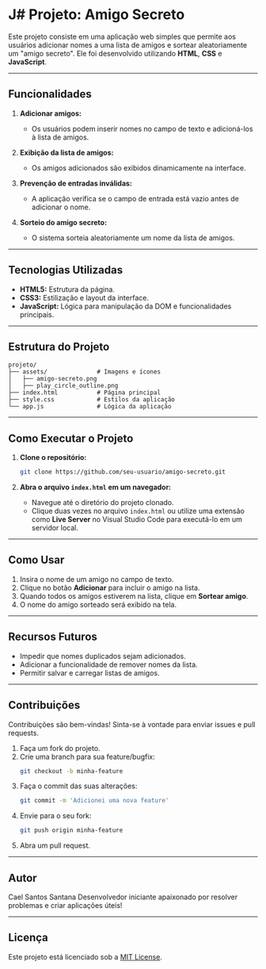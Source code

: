# J# Projeto: Amigo Secreto

Este projeto consiste em uma aplicação web simples que permite aos usuários adicionar nomes a uma lista de amigos e sortear aleatoriamente um "amigo secreto". Ele foi desenvolvido utilizando **HTML**, **CSS** e **JavaScript**.

---

## Funcionalidades

1. **Adicionar amigos:**

   - Os usuários podem inserir nomes no campo de texto e adicioná-los à lista de amigos.

2. **Exibição da lista de amigos:**

   - Os amigos adicionados são exibidos dinamicamente na interface.

3. **Prevenção de entradas inválidas:**

   - A aplicação verifica se o campo de entrada está vazio antes de adicionar o nome.

4. **Sorteio do amigo secreto:**

   - O sistema sorteia aleatoriamente um nome da lista de amigos.

---

## Tecnologias Utilizadas

- **HTML5:** Estrutura da página.
- **CSS3:** Estilização e layout da interface.
- **JavaScript:** Lógica para manipulação da DOM e funcionalidades principais.

---

## Estrutura do Projeto

```
projeto/
├── assets/              # Imagens e ícones
│   ├── amigo-secreto.png
│   ├── play_circle_outline.png
├── index.html           # Página principal
├── style.css            # Estilos da aplicação
└── app.js               # Lógica da aplicação
```

---

## Como Executar o Projeto

1. **Clone o repositório:**

   ```bash
   git clone https://github.com/seu-usuario/amigo-secreto.git
   ```

2. **Abra o arquivo ****`index.html`**** em um navegador:**

   - Navegue até o diretório do projeto clonado.
   - Clique duas vezes no arquivo `index.html` ou utilize uma extensão como **Live Server** no Visual Studio Code para executá-lo em um servidor local.

---

## Como Usar

1. Insira o nome de um amigo no campo de texto.
2. Clique no botão **Adicionar** para incluir o amigo na lista.
3. Quando todos os amigos estiverem na lista, clique em **Sortear amigo**.
4. O nome do amigo sorteado será exibido na tela.

---

## Recursos Futuros

- Impedir que nomes duplicados sejam adicionados.
- Adicionar a funcionalidade de remover nomes da lista.
- Permitir salvar e carregar listas de amigos.

---

## Contribuições

Contribuições são bem-vindas! Sinta-se à vontade para enviar issues e pull requests.

1. Faça um fork do projeto.
2. Crie uma branch para sua feature/bugfix:
   ```bash
   git checkout -b minha-feature
   ```
3. Faça o commit das suas alterações:
   ```bash
   git commit -m 'Adicionei uma nova feature'
   ```
4. Envie para o seu fork:
   ```bash
   git push origin minha-feature
   ```
5. Abra um pull request.

---

## Autor

Cael Santos Santana
Desenvolvedor iniciante apaixonado por resolver problemas e criar aplicações úteis!

---

## Licença

Este projeto está licenciado sob a [MIT License](LICENSE).



